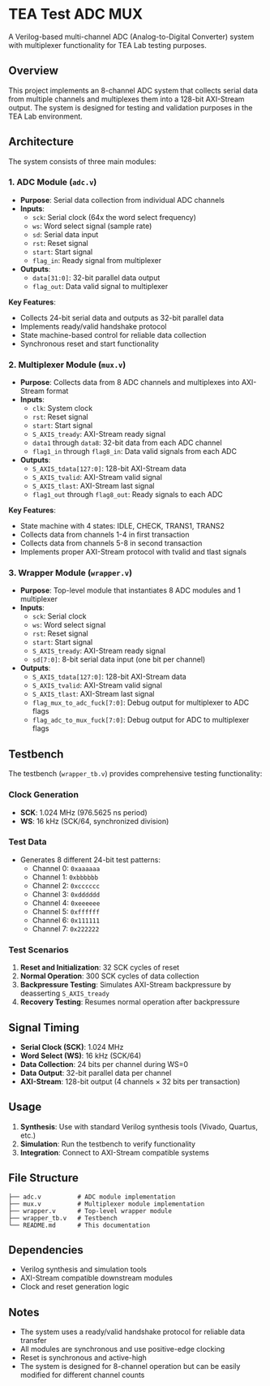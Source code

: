 # TEA Test ADC MUX

A Verilog-based multi-channel ADC (Analog-to-Digital Converter) system with multiplexer functionality for TEA Lab testing purposes.

## Overview

This project implements an 8-channel ADC system that collects serial data from multiple channels and multiplexes them into a 128-bit AXI-Stream output. The system is designed for testing and validation purposes in the TEA Lab environment.

## Architecture

The system consists of three main modules:

### 1. ADC Module (`adc.v`)

- **Purpose**: Serial data collection from individual ADC channels
- **Inputs**:
  - `sck`: Serial clock (64x the word select frequency)
  - `ws`: Word select signal (sample rate)
  - `sd`: Serial data input
  - `rst`: Reset signal
  - `start`: Start signal
  - `flag_in`: Ready signal from multiplexer
- **Outputs**:
  - `data[31:0]`: 32-bit parallel data output
  - `flag_out`: Data valid signal to multiplexer

**Key Features**:

- Collects 24-bit serial data and outputs as 32-bit parallel data
- Implements ready/valid handshake protocol
- State machine-based control for reliable data collection
- Synchronous reset and start functionality

### 2. Multiplexer Module (`mux.v`)

- **Purpose**: Collects data from 8 ADC channels and multiplexes into AXI-Stream format
- **Inputs**:
  - `clk`: System clock
  - `rst`: Reset signal
  - `start`: Start signal
  - `S_AXIS_tready`: AXI-Stream ready signal
  - `data1` through `data8`: 32-bit data from each ADC channel
  - `flag1_in` through `flag8_in`: Data valid signals from each ADC
- **Outputs**:
  - `S_AXIS_tdata[127:0]`: 128-bit AXI-Stream data
  - `S_AXIS_tvalid`: AXI-Stream valid signal
  - `S_AXIS_tlast`: AXI-Stream last signal
  - `flag1_out` through `flag8_out`: Ready signals to each ADC

**Key Features**:

- State machine with 4 states: IDLE, CHECK, TRANS1, TRANS2
- Collects data from channels 1-4 in first transaction
- Collects data from channels 5-8 in second transaction
- Implements proper AXI-Stream protocol with tvalid and tlast signals

### 3. Wrapper Module (`wrapper.v`)

- **Purpose**: Top-level module that instantiates 8 ADC modules and 1 multiplexer
- **Inputs**:
  - `sck`: Serial clock
  - `ws`: Word select signal
  - `rst`: Reset signal
  - `start`: Start signal
  - `S_AXIS_tready`: AXI-Stream ready signal
  - `sd[7:0]`: 8-bit serial data input (one bit per channel)
- **Outputs**:
  - `S_AXIS_tdata[127:0]`: 128-bit AXI-Stream data
  - `S_AXIS_tvalid`: AXI-Stream valid signal
  - `S_AXIS_tlast`: AXI-Stream last signal
  - `flag_mux_to_adc_fuck[7:0]`: Debug output for multiplexer to ADC flags
  - `flag_adc_to_mux_fuck[7:0]`: Debug output for ADC to multiplexer flags

## Testbench

The testbench (`wrapper_tb.v`) provides comprehensive testing functionality:

### Clock Generation

- **SCK**: 1.024 MHz (976.5625 ns period)
- **WS**: 16 kHz (SCK/64, synchronized division)

### Test Data

- Generates 8 different 24-bit test patterns:
  - Channel 0: `0xaaaaaa`
  - Channel 1: `0xbbbbbb`
  - Channel 2: `0xcccccc`
  - Channel 3: `0xdddddd`
  - Channel 4: `0xeeeeee`
  - Channel 5: `0xffffff`
  - Channel 6: `0x111111`
  - Channel 7: `0x222222`

### Test Scenarios

1. **Reset and Initialization**: 32 SCK cycles of reset
2. **Normal Operation**: 300 SCK cycles of data collection
3. **Backpressure Testing**: Simulates AXI-Stream backpressure by deasserting `S_AXIS_tready`
4. **Recovery Testing**: Resumes normal operation after backpressure

## Signal Timing

- **Serial Clock (SCK)**: 1.024 MHz
- **Word Select (WS)**: 16 kHz (SCK/64)
- **Data Collection**: 24 bits per channel during WS=0
- **Data Output**: 32-bit parallel data per channel
- **AXI-Stream**: 128-bit output (4 channels × 32 bits per transaction)

## Usage

1. **Synthesis**: Use with standard Verilog synthesis tools (Vivado, Quartus, etc.)
2. **Simulation**: Run the testbench to verify functionality
3. **Integration**: Connect to AXI-Stream compatible systems

## File Structure

```text
├── adc.v          # ADC module implementation
├── mux.v          # Multiplexer module implementation
├── wrapper.v      # Top-level wrapper module
├── wrapper_tb.v   # Testbench
└── README.md      # This documentation
```

## Dependencies

- Verilog synthesis and simulation tools
- AXI-Stream compatible downstream modules
- Clock and reset generation logic

## Notes

- The system uses a ready/valid handshake protocol for reliable data transfer
- All modules are synchronous and use positive-edge clocking
- Reset is synchronous and active-high
- The system is designed for 8-channel operation but can be easily modified for different channel counts
